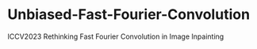 # Unbiased-Fast-Fourier-Convolution
ICCV2023 Rethinking Fast Fourier Convolution in Image Inpainting
